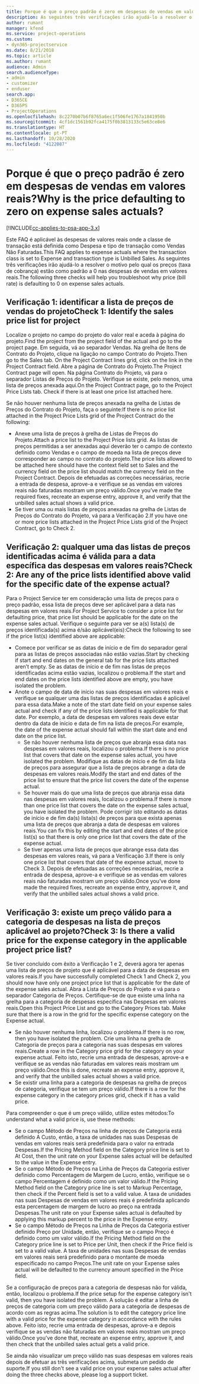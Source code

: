 ```yaml
---
title: Porque é que o preço padrão é zero em despesas de vendas em valores reais?
description: As seguintes três verificações irão ajudá-lo a resolver o motivo pelo qual os preços estão como padrão a 0 para despesas de vendas em valores reais.
author: rumant
manager: kfend
ms.service: project-operations
ms.custom:
- dyn365-projectservice
ms.date: 8/21/2018
ms.topic: article
ms.author: rumant
audience: Admin
search.audienceType:
- admin
- customizer
- enduser
search.app:
- D365CE
- D365PS
- ProjectOperations
ms.openlocfilehash: 8c2270b07b6f8765a6ec1f506fe1767a1841950b
ms.sourcegitcommit: 4cf1dc1561b92fca4175f0b3813133c5e63ce8e6
ms.translationtype: HT
ms.contentlocale: pt-PT
ms.lasthandoff: 10/28/2020
ms.locfileid: "4122087"
---
```

# <a name="why-is-the-price-defaulting-to-zero-on-expense-sales-actuals"></a><span data-ttu-id="6186f-103">Porque é que o preço padrão é zero em despesas de vendas em valores reais?</span><span class="sxs-lookup"><span data-stu-id="6186f-103">Why is the price defaulting to zero on expense sales actuals?</span></span>

[!INCLUDE[cc-applies-to-psa-app-3.x](../includes/cc-applies-to-psa-app-3x.md)]

<span data-ttu-id="6186f-104">Este FAQ é aplicável às despesas de valores reais onde a classe de transação está definida como Despesa e tipo de transação como Vendas Não Faturadas.</span><span class="sxs-lookup"><span data-stu-id="6186f-104">This FAQ applies to expense actuals where the transaction class is set to Expense and transaction type is Unbilled Sales.</span></span> <span data-ttu-id="6186f-105">As seguintes três verificações irão ajudá-lo a resolver o motivo pelo qual os preços (taxa de cobrança) estão como padrão a 0 nas despesas de vendas em valores reais.</span><span class="sxs-lookup"><span data-stu-id="6186f-105">The following three checks will help you troubleshoot why price (bill rate) is defaulting to 0 on expense sales actuals.</span></span>

## <a name="check-1-identify-the-sales-price-list-for-project"></a><span data-ttu-id="6186f-106">Verificação 1: identificar a lista de preços de vendas do projeto</span><span class="sxs-lookup"><span data-stu-id="6186f-106">Check 1: Identify the sales price list for project</span></span>

<span data-ttu-id="6186f-107">Localize o projeto no campo do projeto do valor real e aceda à página do projeto.</span><span class="sxs-lookup"><span data-stu-id="6186f-107">Find the project from the project field of the actual and go to the project page.</span></span> <span data-ttu-id="6186f-108">Em seguida, vá ao separador Vendas. Na grelha de Itens de Contrato do Projeto, clique na ligação no campo Contrato do Projeto.</span><span class="sxs-lookup"><span data-stu-id="6186f-108">Then go to the Sales tab. On the Project Contract lines grid, click on the link in the Project Contract field.</span></span> <span data-ttu-id="6186f-109">Abre a página de Contrato do Projeto.</span><span class="sxs-lookup"><span data-stu-id="6186f-109">The Project Contract page will open.</span></span> <span data-ttu-id="6186f-110">Na página Contrato do Projeto, vá para o separador Listas de Preços do Projeto. Verifique se existe, pelo menos, uma lista de preços anexada aqui.</span><span class="sxs-lookup"><span data-stu-id="6186f-110">On the Project Contract page, go to the Project Price Lists tab. Check if there is at least one price list attached here.</span></span>

<span data-ttu-id="6186f-111">Se não houver nenhuma lista de preços anexada na grelha de Listas de Preços do Contrato do Projeto, faça o seguinte:</span><span class="sxs-lookup"><span data-stu-id="6186f-111">If there is no price list attached in the Project Price Lists grid of the Project Contract do the following:</span></span>

- <span data-ttu-id="6186f-112">Anexe uma lista de preços à grelha de Listas de Preços do Projeto.</span><span class="sxs-lookup"><span data-stu-id="6186f-112">Attach a price list to the Project Price lists grid.</span></span> <span data-ttu-id="6186f-113">As listas de preços permitidas a ser anexadas aqui deverão ter o campo de contexto definido como Vendas e o campo de moeda na lista de preços deve corresponder ao campo no contrato do projeto.</span><span class="sxs-lookup"><span data-stu-id="6186f-113">The price lists allowed to be attached here should have the context field set to Sales and the currency field on the price list should match the currency field on the Project Contract.</span></span> <span data-ttu-id="6186f-114">Depois de efetuadas as correções necessárias, recrie a entrada de despesa, aprove-a e verifique se as vendas em valores reais não faturadas mostram um preço válido.</span><span class="sxs-lookup"><span data-stu-id="6186f-114">Once you’ve made the required fixes, recreate an expense entry, approve it, and verify that the unbilled sales actual shows a valid price.</span></span>
- <span data-ttu-id="6186f-115">Se tiver uma ou mais listas de preços anexadas na grelha de Listas de Preços do Contrato do Projeto, vá para a Verificação 2.</span><span class="sxs-lookup"><span data-stu-id="6186f-115">If you have one or more price lists attached in the Project Price Lists grid of the Project Contract, go to Check 2.</span></span>

## <a name="check-2-are-any-of-the-price-lists-identified-above-valid-for-the-specific-date-of-the-expense-actual"></a><span data-ttu-id="6186f-116">Verificação 2: qualquer uma das listas de preços identificadas acima é válida para a data específica das despesas em valores reais?</span><span class="sxs-lookup"><span data-stu-id="6186f-116">Check 2: Are any of the price lists identified above valid for the specific date of the expense actual?</span></span>

<span data-ttu-id="6186f-117">Para o Project Service ter em consideração uma lista de preços para o preço padrão, essa lista de preços deve ser aplicável para a data nas despesas em valores reais.</span><span class="sxs-lookup"><span data-stu-id="6186f-117">For Project Service to consider a price list for defaulting price, that price list should be applicable for the date on the expense sales actual.</span></span> <span data-ttu-id="6186f-118">Verifique o seguinte para ver se a(s) lista(s) de preços identificada(s) acima é/são aplicável(eis):</span><span class="sxs-lookup"><span data-stu-id="6186f-118">Check the following to see if the price list(s) identified above are applicable:</span></span>

- <span data-ttu-id="6186f-119">Comece por verificar se as datas de início e de fim do separador geral para as listas de preços associadas não estão vazias.</span><span class="sxs-lookup"><span data-stu-id="6186f-119">Start by checking if start and end dates on the general tab for the price lists attached aren’t empty.</span></span> <span data-ttu-id="6186f-120">Se as datas de início e de fim nas listas de preços identificadas acima estão vazias, localizou o problema.</span><span class="sxs-lookup"><span data-stu-id="6186f-120">If the start and end dates on the price lists identified above are empty, you have isolated the problem.</span></span> 
- <span data-ttu-id="6186f-121">Anote o campo de data de início nas suas despesas em valores reais e verifique se qualquer uma das listas de preços identificadas é aplicável para essa data.</span><span class="sxs-lookup"><span data-stu-id="6186f-121">Make a note of the start date field on your expense sales actual and check if any of the price lists identified is applicable for that date.</span></span> <span data-ttu-id="6186f-122">Por exemplo, a data de despesas em valores reais deve estar dentro da data de início e data de fim na lista de preços.</span><span class="sxs-lookup"><span data-stu-id="6186f-122">For example, the date of the expense actual should fall within the start date and end date on the price list.</span></span> 
    - <span data-ttu-id="6186f-123">Se não houver nenhuma lista de preços que abranja essa data nas despesas em valores reais, localizou o problema.</span><span class="sxs-lookup"><span data-stu-id="6186f-123">If there is no price list that covers that date on the expense sales actual, you have isolated the problem.</span></span> <span data-ttu-id="6186f-124">Modifique as datas de início e de fim da lista de preços para assegurar que a lista de preços abrange a data de despesas em valores reais.</span><span class="sxs-lookup"><span data-stu-id="6186f-124">Modify the start and end dates of the price list to ensure that the price list covers the date of the expense actual.</span></span> 
    - <span data-ttu-id="6186f-125">Se houver mais do que uma lista de preços que abranja essa data nas despesas em valores reais, localizou o problema.</span><span class="sxs-lookup"><span data-stu-id="6186f-125">If there is more than one price list that covers the date on the expense sales actual, you have isolated the problem.</span></span> <span data-ttu-id="6186f-126">Pode corrigir isto editando as datas de início e de fim da(s) lista(s) de preços para que exista apenas uma lista de preços que abranja a data de despesas em valores reais.</span><span class="sxs-lookup"><span data-stu-id="6186f-126">You can fix this by editing the start and end dates of the price list(s) so that there is only one price list that covers the date of the expense actual.</span></span> 
    - <span data-ttu-id="6186f-127">Se tiver apenas uma lista de preços que abrange essa data das despesas em valores reais, vá para a Verificação 3.</span><span class="sxs-lookup"><span data-stu-id="6186f-127">If there is only one price list that covers that date of the expense actual, move to Check 3.</span></span>
<span data-ttu-id="6186f-128">Depois de efetuadas as correções necessárias, recrie a entrada de despesa, aprove-a e verifique se as vendas em valores reais não faturadas mostram um preço válido.</span><span class="sxs-lookup"><span data-stu-id="6186f-128">Once you’ve done made the required fixes, recreate an expense entry, approve it, and verify that the unbilled sales actual shows a valid price.</span></span>

## <a name="check-3-is-there-a-valid-price-for-the-expense-category-in-the-applicable-project-price-list"></a><span data-ttu-id="6186f-129">Verificação 3: existe um preço válido para a categoria de despesas na lista de preços aplicável ao projeto?</span><span class="sxs-lookup"><span data-stu-id="6186f-129">Check 3: Is there a valid price for the expense category in the applicable project price list?</span></span> 

<span data-ttu-id="6186f-130">Se tiver concluído com êxito a Verificação 1 e 2, deverá agora ter apenas uma lista de preços de projeto que é aplicável para a data de despesas em valores reais.</span><span class="sxs-lookup"><span data-stu-id="6186f-130">If you have successfully completed Check 1 and Check 2, you should now have only one project price list that is applicable for the date of the expense sales actual.</span></span> <span data-ttu-id="6186f-131">Abra a Lista de Preços do Projeto e vá para o separador Categoria de Preços. Certifique-se de que existe uma linha na grelha para a categoria de despesas específica nas Despesas em valores reais.</span><span class="sxs-lookup"><span data-stu-id="6186f-131">Open this Project Price List and go to the Category Prices tab. Make sure that there is a row in the grid for the specific expense category on the Expense actual.</span></span>
 
- <span data-ttu-id="6186f-132">Se não houver nenhuma linha, localizou o problema.</span><span class="sxs-lookup"><span data-stu-id="6186f-132">If there is no row, then you have isolated the problem.</span></span> <span data-ttu-id="6186f-133">Crie uma linha na grelha de Categoria de preços para a categoria nas suas despesas em valores reais.</span><span class="sxs-lookup"><span data-stu-id="6186f-133">Create a row in the Category price grid for the category on your expense actual.</span></span> <span data-ttu-id="6186f-134">Feito isto, recrie uma entrada de despesas, aprove-a e verifique se as vendas não faturadas em valores reais mostram um preço válido.</span><span class="sxs-lookup"><span data-stu-id="6186f-134">Once this is done, recreate an expense entry, approve it, and verify that the unbilled sales actual shows a valid price.</span></span> 
- <span data-ttu-id="6186f-135">Se existir uma linha para a categoria de despesas na grelha de preços de categoria, verifique se tem um preço válido.</span><span class="sxs-lookup"><span data-stu-id="6186f-135">If there is a row for the expense category in the category prices grid, check if it has a valid price.</span></span>

<span data-ttu-id="6186f-136">Para compreender o que é um preço válido, utilize estes métodos:</span><span class="sxs-lookup"><span data-stu-id="6186f-136">To understand what a valid price is, use these methods:</span></span>

- <span data-ttu-id="6186f-137">Se o campo Método de Preços na linha de preços de Categoria está definido A Custo, então, a taxa de unidades nas suas Despesas de vendas em valores reais será predefinida para o valor na entrada Despesas.</span><span class="sxs-lookup"><span data-stu-id="6186f-137">If the Pricing Method field on the Category price line is set to At Cost, then the unit rate on your Expense sales actual will be defaulted to the value in the Expense entry.</span></span>
- <span data-ttu-id="6186f-138">Se o campo Método de Preços na Linha de Preços da Categoria estiver definido como Percentagem de Margem de Lucro, então, verifique se o campo Percentagem é definido como um valor válido.</span><span class="sxs-lookup"><span data-stu-id="6186f-138">If the Pricing Method field on the Category price line is set to Markup Percentage, then check if the Percent field is set to a valid value.</span></span> <span data-ttu-id="6186f-139">A taxa de unidades nas suas Despesas de vendas em valores reais é predefinida aplicando esta percentagem de margem de lucro ao preço na entrada Despesas.</span><span class="sxs-lookup"><span data-stu-id="6186f-139">The unit rate on your Expense sales actual is defaulted by applying this markup percent to the price in the Expense entry.</span></span>
- <span data-ttu-id="6186f-140">Se o campo Método de Preços na Linha de Preços da Categoria estiver definido Preço por Unidade, então, verifique se o campo Preço é definido como um valor válido.</span><span class="sxs-lookup"><span data-stu-id="6186f-140">If the Pricing Method field on the Category price line is set to Price per Unit, then check if the Price field is set to a valid value.</span></span> <span data-ttu-id="6186f-141">A taxa de unidades nas suas Despesas de vendas em valores reais será predefinido para o montante de moeda especificado no campo Preços.</span><span class="sxs-lookup"><span data-stu-id="6186f-141">The unit rate on your Expense sales actual will be defaulted to the currency amount specified in the Price field.</span></span>

<span data-ttu-id="6186f-142">Se a configuração de preços para a categoria de despesas não for válida, então, localizou o problema.</span><span class="sxs-lookup"><span data-stu-id="6186f-142">If the price setup for the expense category isn't valid, then you have isolated the problem.</span></span> <span data-ttu-id="6186f-143">A solução é editar a linha de preços de categoria com um preço válido para a categoria de despesas de acordo com as regras acima.</span><span class="sxs-lookup"><span data-stu-id="6186f-143">The solution is to edit the category price line with a valid price for the expense category in accordance with the rules above.</span></span> <span data-ttu-id="6186f-144">Feito isto, recrie uma entrada de despesas, aprove-a e depois verifique se as vendas não faturadas em valores reais mostram um preço válido.</span><span class="sxs-lookup"><span data-stu-id="6186f-144">Once you’ve done that, recreate an expense entry, approve it, and then check that the unbilled sales actual gets a valid price.</span></span>

<span data-ttu-id="6186f-145">Se ainda não visualizar um preço válido nas suas despesas em valores reais depois de efetuar as três verificações acima, submeta um pedido de suporte.</span><span class="sxs-lookup"><span data-stu-id="6186f-145">If you still don't see a valid price on your expense sales actual after doing the three checks above, please log a support ticket.</span></span>


